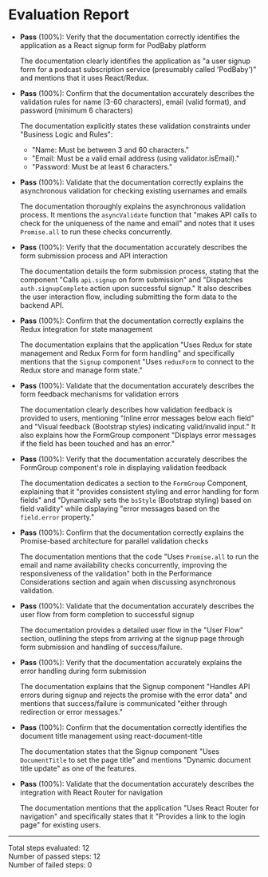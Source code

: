 # Evaluation Report

- **Pass** (100%): Verify that the documentation correctly identifies the application as a React signup form for PodBaby platform
  
  The documentation clearly identifies the application as "a user signup form for a podcast subscription service (presumably called 'PodBaby')" and mentions that it uses React/Redux.

- **Pass** (100%): Confirm that the documentation accurately describes the validation rules for name (3-60 characters), email (valid format), and password (minimum 6 characters)
  
  The documentation explicitly states these validation constraints under "Business Logic and Rules":
  - "Name: Must be between 3 and 60 characters."
  - "Email: Must be a valid email address (using validator.isEmail)."
  - "Password: Must be at least 6 characters."

- **Pass** (100%): Validate that the documentation correctly explains the asynchronous validation for checking existing usernames and emails
  
  The documentation thoroughly explains the asynchronous validation process. It mentions the `asyncValidate` function that "makes API calls to check for the uniqueness of the name and email" and notes that it uses `Promise.all` to run these checks concurrently.

- **Pass** (100%): Verify that the documentation accurately describes the form submission process and API interaction
  
  The documentation details the form submission process, stating that the component "Calls `api.signup` on form submission" and "Dispatches `auth.signupComplete` action upon successful signup." It also describes the user interaction flow, including submitting the form data to the backend API.

- **Pass** (100%): Confirm that the documentation correctly explains the Redux integration for state management
  
  The documentation explains that the application "Uses Redux for state management and Redux Form for form handling" and specifically mentions that the `Signup` component "Uses `reduxForm` to connect to the Redux store and manage form state."

- **Pass** (100%): Validate that the documentation accurately describes the form feedback mechanisms for validation errors
  
  The documentation clearly describes how validation feedback is provided to users, mentioning "Inline error messages below each field" and "Visual feedback (Bootstrap styles) indicating valid/invalid input." It also explains how the FormGroup component "Displays error messages if the field has been touched and has an error."

- **Pass** (100%): Verify that the documentation accurately describes the FormGroup component's role in displaying validation feedback
  
  The documentation dedicates a section to the `FormGroup` Component, explaining that it "provides consistent styling and error handling for form fields" and "Dynamically sets the `bsStyle` (Bootstrap styling) based on field validity" while displaying "error messages based on the `field.error` property."

- **Pass** (100%): Confirm that the documentation correctly explains the Promise-based architecture for parallel validation checks
  
  The documentation mentions that the code "Uses `Promise.all` to run the email and name availability checks concurrently, improving the responsiveness of the validation" both in the Performance Considerations section and again when discussing asynchronous validation.

- **Pass** (100%): Validate that the documentation accurately describes the user flow from form completion to successful signup
  
  The documentation provides a detailed user flow in the "User Flow" section, outlining the steps from arriving at the signup page through form submission and handling of success/failure.

- **Pass** (100%): Verify that the documentation accurately explains the error handling during form submission
  
  The documentation explains that the Signup component "Handles API errors during signup and rejects the promise with the error data" and mentions that success/failure is communicated "either through redirection or error messages."

- **Pass** (100%): Confirm that the documentation correctly identifies the document title management using react-document-title
  
  The documentation states that the Signup component "Uses `DocumentTitle` to set the page title" and mentions "Dynamic document title update" as one of the features.

- **Pass** (100%): Validate that the documentation accurately describes the integration with React Router for navigation
  
  The documentation mentions that the application "Uses React Router for navigation" and specifically states that it "Provides a link to the login page" for existing users.

---

Total steps evaluated: 12  
Number of passed steps: 12  
Number of failed steps: 0